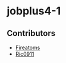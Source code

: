 # jobplus4-1

## Contributors

* [Fireatoms](https://github.com/Fireatoms)
* [Ric0911](https://github.com/richard0911)

